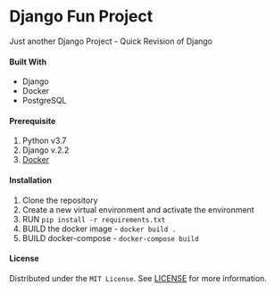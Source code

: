 # Django Fun Project
Just another Django Project  - Quick Revision of Django

#### Built With
 - Django
 - Docker
 - PostgreSQL


#### Prerequisite
1. Python v3.7
2. Django v.2.2
3. [Docker](https://docs.docker.com/engine/install/)

#### Installation
1. Clone the repository
2. Create a new virtual environment and activate the environment
3. RUN `pip install -r requirements.txt`
4. BUILD the docker image - `docker build .`
5. BUILD docker-compose - `docker-compose build`




#### License
Distributed under the `MIT License`. See [LICENSE](https://github.com/Moonwalker7/Django-Fun-Project/blob/master/LICENSE) for more information.
